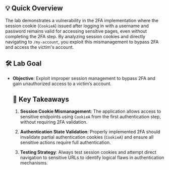 
## 💡 Quick Overview

The lab demonstrates a vulnerability in the 2FA implementation where the session cookie (`CookieA`) issued after logging in with a username and password remains valid for accessing sensitive pages, even without completing the 2FA step. By analyzing session cookies and directly navigating to `/my-account`, you exploit this mismanagement to bypass 2FA and access the victim's account.

## **🛠️ Lab Goal**

- **Objective**: Exploit improper session management to bypass 2FA and gain unauthorized access to a victim’s account.


	## **📌 Key Takeaways**
	
	1. **Session Cookie Mismanagement**: The application allows access to sensitive endpoints using `CookieA` from the first authentication step, without requiring 2FA validation.
	    
	2. **Authentication State Validation**: Properly implemented 2FA should invalidate partial authentication cookies (`CookieA`) and ensure all sensitive actions require full authentication.
	    
	3. **Testing Strategy**: Always test session cookies and attempt direct navigation to sensitive URLs to identify logical flaws in authentication mechanisms.
